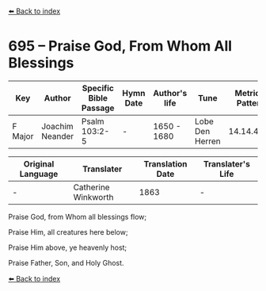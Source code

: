 [⬅️ Back to index](../README.md)

# 695 – Praise God, From Whom All Blessings

Key | Author   | Specific Bible Passage     |Hymn Date |Author's life |Tune |Metrical Pattern   |Composer/Source                                                                                        
-- | --------- | ---------------------------|----------|--------------|-----|-------------------|-------------   
F Major  | Joachim Neander      | Psalm 103:2-5 | -  | 1650 - 1680 | Lobe Den Herren | 14.14.4.7.8 | Chorale Book for England, 1863 

Original Language | Translater | Translation Date   | Translater's Life     
----------------- | --------- | --------------------|-------------   
\-  | Catherine Winkworth      | 1863 | -  | 1827 - 1878 

Praise God, from Whom all blessings flow;

Praise Him, all creatures here below;

Praise Him above, ye heavenly host;

Praise Father, Son, and Holy Ghost.

[⬅️ Back to index](../README.md)
